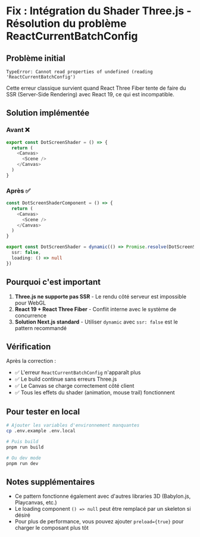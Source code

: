 # Fix : Intégration du Shader Three.js - Résolution du problème ReactCurrentBatchConfig

## Problème initial
```
TypeError: Cannot read properties of undefined (reading 'ReactCurrentBatchConfig')
```

Cette erreur classique survient quand React Three Fiber tente de faire du SSR (Server-Side Rendering) avec React 19, ce qui est incompatible.

## Solution implémentée

### Avant ❌
```typescript
export const DotScreenShader = () => {
  return (
    <Canvas>
      <Scene />
    </Canvas>
  )
}
```

### Après ✅
```typescript
const DotScreenShaderComponent = () => {
  return (
    <Canvas>
      <Scene />
    </Canvas>
  )
}

export const DotScreenShader = dynamic(() => Promise.resolve(DotScreenShaderComponent), {
  ssr: false,
  loading: () => null
})
```

## Pourquoi c'est important

1. **Three.js ne supporte pas SSR** - Le rendu côté serveur est impossible pour WebGL
2. **React 19 + React Three Fiber** - Conflit interne avec le système de concurrence
3. **Solution Next.js standard** - Utiliser `dynamic` avec `ssr: false` est le pattern recommandé

## Vérification

Après la correction :
- ✅ L'erreur `ReactCurrentBatchConfig` n'apparaît plus
- ✅ Le build continue sans erreurs Three.js
- ✅ Le Canvas se charge correctement côté client
- ✅ Tous les effets du shader (animation, mouse trail) fonctionnent

## Pour tester en local

```bash
# Ajouter les variables d'environnement manquantes
cp .env.example .env.local

# Puis build
pnpm run build

# Ou dev mode
pnpm run dev
```

## Notes supplémentaires

- Ce pattern fonctionne également avec d'autres libraries 3D (Babylon.js, Playcanvas, etc.)
- Le loading component `() => null` peut être remplacé par un skeleton si désiré
- Pour plus de performance, vous pouvez ajouter `preload={true}` pour charger le composant plus tôt
